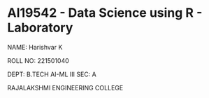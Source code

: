 # AI19542 - Data Science using R - Laboratory

NAME: Harishvar K

ROLL NO: 221501040

DEPT: B.TECH AI-ML III SEC: A

RAJALAKSHMI ENGINEERING COLLEGE
